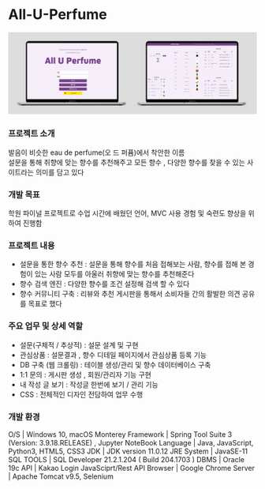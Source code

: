# All-U-Perfume

![mockup](/image/1.jpg)

### 프로젝트 소개
발음이 비슷한 eau de perfume(오 드 퍼퓸)에서 착안한 이름<br/> 
설문을 통해 취향에 맞는 향수를 추천해주고
모든 향수 , 다양한 향수를 찾을 수 있는 사이트라는 의미를 담고 있다 



### 개발 목표
학원 파이널 프로젝트로 수업 시간에 배웠던 언어, MVC 사용 경험 및 숙련도 향상을 위하여 진행함 

### 프로젝트 내용
- 설문을 통한 향수 추천 : 설문을 통해 향수를 처음 접해보는 사람, 향수를 접해 본 경험이 있는 사람 모두를 아울러 취향에 맞는 향수를 추천해준다
- 향수 검색 엔진 : 다양한 향수를 조건 설정해 검색 할 수 있다
- 향수 커뮤니티 구축 : 리뷰와 추천 게시판을 통해서 소비자들 간의 활발한 의견 공유를 목표로 했다

### 주요 업무 및 상세 역할
-  설문(구체적 / 추상적)  : 설문 설계 및 구현
-  관심상품  : 설문결과 , 향수 디테일 페이지에서 관심상품 등록 기능
-  DB 구축 (웹 크롤링) : 테이블 생성/관리 및 향수 데이터베이스 구축 
-  1:1 문의 : 게시판 생성 , 회원/관리자 기능 구현
-  내 작성 글 보기 :  작성글 한번에 보기 / 관리 기능 
-  CSS  : 전체적인 디자인 전담하여 업무 수행

### 개발 환경
O/S | Windows 10, macOS Monterey
Framework | Spring Tool Suite 3 (Version: 3.9.18.RELEASE) , Jupyter NoteBook
Language | Java, JavaScript, Python3, HTML5, CSS3
JDK | JDK version 11.0.12
JRE System | JavaSE-11
SQL TOOLS | SQL Developer 21.2.1.204 ( Build 204.1703 )
DBMS | Oracle 19c
API | Kakao Login JavaSciprt/Rest API
Browser | Google Chrome
Server | Apache Tomcat v9.5, Selenium
